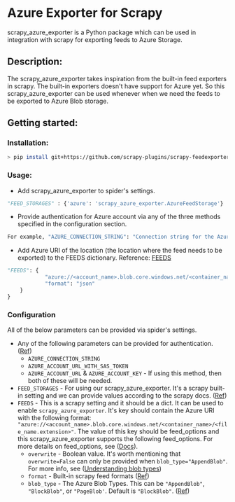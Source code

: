 # Azure Exporter for Scrapy
scrapy_azure_exporter is a Python package which can be used in integration with scrapy for exporting feeds to Azure Storage.
## Description:
The scrapy_azure_exporter takes inspiration from the built-in feed exporters in scrapy. The built-in exporters doesn't have support for Azure yet.
So this scrapy_azure_exporter can be used whenever when we need the feeds to be exported to Azure Blob storage.

## Getting started:
### Installation:
```bash
> pip install git+https://github.com/scrapy-plugins/scrapy-feedexporter-azure-storage
```
### Usage:
* Add scrapy_azure_exporter to spider's settings.
```python
"FEED_STORAGES" : {'azure': 'scrapy_azure_exporter.AzureFeedStorage'}
```
* Provide authentication for Azure account via any of the three methods specified in the configuration section.
```python 
For example, "AZURE_CONNECTION_STRING": "Connection string for the Azure account"
```
* Add Azure URI of the location (the location where the feed needs to be exported) to the FEEDS dictionary. Reference: [FEEDS](https://docs.scrapy.org/en/latest/topics/feed-exports.html#feeds)

```python
"FEEDS": {
            "azure://<account_name>.blob.core.windows.net/<container_name>/<file_name.extension>":{
            "format": "json"
    }
}
```
### Configuration
All of the below parameters can be provided via spider's settings.
- Any of the following parameters can be provided for authentication. ([Ref](https://docs.microsoft.com/en-us/python/api/overview/azure/storage-blob-readme?view=azure-python)) 
  - `AZURE_CONNECTION_STRING` 
  - `AZURE_ACCOUNT_URL_WITH_SAS_TOKEN`
  - `AZURE_ACCOUNT_URL` & `AZURE_ACCOUNT_KEY` - If using this method, then both of these will be needed.
- `FEED_STORAGES` - For using our scrapy_azure_exporter. It's a scrapy built-in setting and we can provide values according to the scrapy docs. ([Ref](https://docs.scrapy.org/en/latest/topics/feed-exports.html#feed-storages)) 
- `FEEDS` - This is a scrapy setting and it should be a dict. It can be used to enable `scrapy_azure_exporter`. It's key should contain the Azure URI with the following format: `"azure://<account_name>.blob.core.windows.net/<container_name>/<file_name.extension>"`. The value of this key should be feed_options and this scrapy_azure_exporter supports the following feed_options. For more details on feed_options, see ([Docs](https://docs.scrapy.org/en/latest/topics/feed-exports.html#std-setting-FEEDS)). 
  - `overwrite` - Boolean value. It's worth mentioning that `overwrite=False` can only be provided when `blob_type="AppendBlob"`. For more info, see ([Understanding blob types](https://docs.microsoft.com/en-us/rest/api/storageservices/understanding-block-blobs--append-blobs--and-page-blobs))
  - `format` - Built-in scrapy feed formats ([Ref](https://docs.scrapy.org/en/latest/topics/feed-exports.html#topics-feed-format)) 
  - `blob_type` - The Azure Blob Types. This can be `"AppendBlob"`, `"BlockBlob"`, or `"PageBlob'`. Default is `"BlockBlob"`. ([Ref](https://docs.microsoft.com/en-us/azure/storage/blobs/storage-blob-pageblob-overview?tabs=dotnet))
  